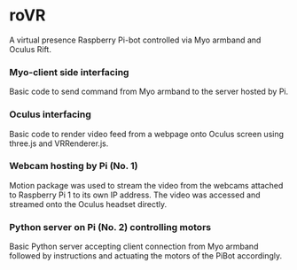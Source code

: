 <h1>roVR</h1>

A virtual presence Raspberry Pi-bot controlled via Myo armband and Oculus Rift.

<h3>Myo-client side interfacing</h3>

Basic code to send command from Myo armband to the server hosted by Pi.

<h3>Oculus interfacing</h3>

Basic code to render video feed from a webpage onto Oculus screen using three.js and VRRenderer.js.

<h3>Webcam hosting by Pi (No. 1)</h3>

Motion package was used to stream the video from the webcams attached to Raspberry Pi 1 to its own IP address. The video was accessed and streamed onto the Oculus headset directly.

<h3>Python server on Pi (No. 2) controlling motors</h3>

Basic Python server accepting client connection from Myo armband followed by instructions and actuating the motors of the PiBot accordingly.
